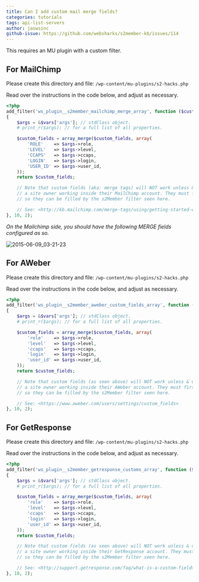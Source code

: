 ```yaml
---
title: Can I add custom mail merge fields?
categories: tutorials
tags: api-list-servers
author: jaswsinc
github-issue: https://github.com/websharks/s2member-kb/issues/114
---
```


This requires an MU plugin with a custom filter.

## For MailChimp

Please create this directory and file:
`/wp-content/mu-plugins/s2-hacks.php`

Read over the instructions in the code below, and adjust as necessary.

```php
<?php
add_filter('ws_plugin__s2member_mailchimp_merge_array', function ($custom_fields, $vars)
{
    $args = &$vars['args']; // stdClass object.
    # print_r($args); // for a full list of all properties.

    $custom_fields = array_merge($custom_fields, array(
        'ROLE'    => $args->role,
        'LEVEL'   => $args->level,
        'CCAPS'   => $args->ccaps,
        'LOGIN'   => $args->login,
        'USER_ID' => $args->user_id,
    ));
    return $custom_fields;

    // Note that custom fields (aka: merge tags) will NOT work unless & until they are created by
    // a site owner working inside their MailChimp account. They must first add the custom fields
    // so they can be filled by the s2Member filter seen here.

    // See: <http://kb.mailchimp.com/merge-tags/using/getting-started-with-merge-tags>
}, 10, 2);
```

_On the Mailchimp side, you should have the following MERGE fields configured as so._

![2015-06-09_03-21-23](https://cloud.githubusercontent.com/assets/1563559/8056637/a2a59748-0e56-11e5-805b-565266059aae.png)

## For AWeber

Please create this directory and file:
`/wp-content/mu-plugins/s2-hacks.php`

Read over the instructions in the code below, and adjust as necessary.

```php
<?php
add_filter('ws_plugin__s2member_aweber_custom_fields_array', function ($custom_fields, $vars)
{
    $args = &$vars['args']; // stdClass object.
    # print_r($args); // for a full list of all properties.

    $custom_fields = array_merge($custom_fields, array(
        'role'    => $args->role,
        'level'   => $args->level,
        'ccaps'   => $args->ccaps,
        'login'   => $args->login,
        'user_id' => $args->user_id,
    ));
    return $custom_fields;

    // Note that custom fields (as seen above) will NOT work unless & until they are created by
    // a site owner working inside their AWeber account. They must first add the custom fields
    // so they can be filled by the s2Member filter seen here.

    // See: <https://www.aweber.com/users/settings/custom_fields>
}, 10, 2);
```

## For GetResponse

Please create this directory and file:
`/wp-content/mu-plugins/s2-hacks.php`

Read over the instructions in the code below, and adjust as necessary.

```php
<?php
add_filter('ws_plugin__s2member_getresponse_customs_array', function ($custom_fields, $vars)
{
    $args = &$vars['args']; // stdClass object.
    # print_r($args); // for a full list of all properties.

    $custom_fields = array_merge($custom_fields, array(
        'role'    => $args->role,
        'level'   => $args->level,
        'ccaps'   => $args->ccaps,
        'login'   => $args->login,
        'user_id' => $args->user_id,
    ));
    return $custom_fields;

    // Note that custom fields (as seen above) will NOT work unless & until they are created by
    // a site owner working inside their GetResponse account. They must first add the custom fields
    // so they can be filled by the s2Member filter seen here.

    // See: <http://support.getresponse.com/faq/what-is-a-custom-field>
}, 10, 2);
```
